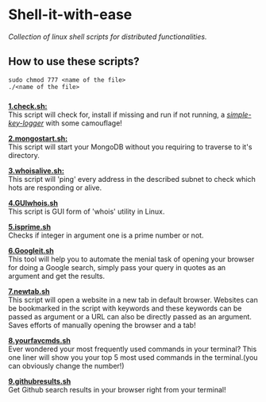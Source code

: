 # Shell-it-with-ease
 _Collection of linux shell scripts for distributed functionalities._

## How to use these scripts?
```
sudo chmod 777 <name of the file>
./<name of the file>
```

###

[**1.check.sh:**](https://github.com/Hrishikesh-Padhye/Shell-it-with-ease/blob/master/1.check.sh)
<br>
This script will check for, install if missing and run if not running, a [_simple-key-logger_](https://github.com/gsingh93/simple-key-logger) with some camouflage!
<br>

[**2.mongostart.sh:**](https://github.com/Hrishikesh-Padhye/Shell-it-with-ease/blob/master/2.mongostart.sh)
<br>
This script will start your MongoDB without you requiring to traverse to it's directory.
<br>

[**3.whoisalive.sh:**](https://github.com/Hrishikesh-Padhye/Shell-it-with-ease/blob/master/3.whoisalive.sh)
<br>
This script will 'ping' every address in the described subnet to check which hots are responding or alive.
<br>

[**4.GUIwhois.sh**](https://github.com/Hrishikesh-Padhye/Shell-it-with-ease/blob/master/4.GUIwhois.sh)
<br>
This script is GUI form of 'whois' utility in Linux.
<br>

[**5.isprime.sh**](https://github.com/Hrishikesh-Padhye/Shell-it-with-ease/blob/master/5.isprime.sh)
<br>
Checks if integer in argument one is a prime number or not.
<br>

[**6.Googleit.sh**](https://github.com/Hrishikesh-Padhye/Shell-it-with-ease/blob/master/6.Googleit.sh)
<br>
This tool will help you to automate the menial task of opening your browser for doing a Google search, simply pass your query in quotes as an argument and get the results.
<br>

[**7.newtab.sh**](https://github.com/Hrishikesh-Padhye/Shell-it-with-ease/blob/master/7.newtab.sh)
<br>
This script will open a website in a new tab in default browser. Websites can be bookmarked in the script with keywords and these keywords can be passed as argument or a URL can also be directly passed as an argument. Saves efforts of manually opening the browser and a tab!
<br>

[**8.yourfavcmds.sh**](https://github.com/Hrishikesh-Padhye/Shell-it-with-ease/blob/master/8.yourfavcmds.sh)
<br>
Ever wondered your most frequently used commands in your terminal? This one liner will show you your top 5 most used commands in the terminal.(you can obviously change the number!)
<br>

[**9.githubresults.sh**](https://github.com/Hrishikesh-Padhye/Shell-it-with-ease/blob/master/9.githubresults.sh)
<br>
Get Github search results in your browser right from your terminal!
<br>
